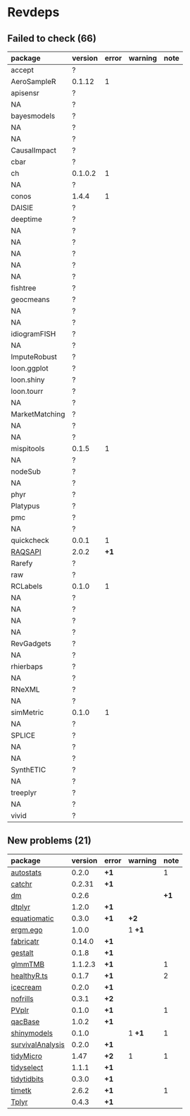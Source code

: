 # Revdeps

## Failed to check (66)

|package                        |version |error  |warning |note |
|:------------------------------|:-------|:------|:-------|:----|
|accept                         |?       |       |        |     |
|AeroSampleR                    |0.1.12  |1      |        |     |
|apisensr                       |?       |       |        |     |
|NA                             |?       |       |        |     |
|bayesmodels                    |?       |       |        |     |
|NA                             |?       |       |        |     |
|NA                             |?       |       |        |     |
|CausalImpact                   |?       |       |        |     |
|cbar                           |?       |       |        |     |
|ch                             |0.1.0.2 |1      |        |     |
|NA                             |?       |       |        |     |
|conos                          |1.4.4   |1      |        |     |
|DAISIE                         |?       |       |        |     |
|deeptime                       |?       |       |        |     |
|NA                             |?       |       |        |     |
|NA                             |?       |       |        |     |
|NA                             |?       |       |        |     |
|NA                             |?       |       |        |     |
|NA                             |?       |       |        |     |
|fishtree                       |?       |       |        |     |
|geocmeans                      |?       |       |        |     |
|NA                             |?       |       |        |     |
|NA                             |?       |       |        |     |
|idiogramFISH                   |?       |       |        |     |
|NA                             |?       |       |        |     |
|ImputeRobust                   |?       |       |        |     |
|loon.ggplot                    |?       |       |        |     |
|loon.shiny                     |?       |       |        |     |
|loon.tourr                     |?       |       |        |     |
|NA                             |?       |       |        |     |
|MarketMatching                 |?       |       |        |     |
|NA                             |?       |       |        |     |
|NA                             |?       |       |        |     |
|mispitools                     |0.1.5   |1      |        |     |
|NA                             |?       |       |        |     |
|nodeSub                        |?       |       |        |     |
|NA                             |?       |       |        |     |
|phyr                           |?       |       |        |     |
|Platypus                       |?       |       |        |     |
|pmc                            |?       |       |        |     |
|NA                             |?       |       |        |     |
|quickcheck                     |0.0.1   |1      |        |     |
|[RAQSAPI](failures.md#raqsapi) |2.0.2   |__+1__ |        |     |
|Rarefy                         |?       |       |        |     |
|raw                            |?       |       |        |     |
|RCLabels                       |0.1.0   |1      |        |     |
|NA                             |?       |       |        |     |
|NA                             |?       |       |        |     |
|NA                             |?       |       |        |     |
|NA                             |?       |       |        |     |
|RevGadgets                     |?       |       |        |     |
|NA                             |?       |       |        |     |
|rhierbaps                      |?       |       |        |     |
|NA                             |?       |       |        |     |
|RNeXML                         |?       |       |        |     |
|NA                             |?       |       |        |     |
|simMetric                      |0.1.0   |1      |        |     |
|NA                             |?       |       |        |     |
|SPLICE                         |?       |       |        |     |
|NA                             |?       |       |        |     |
|NA                             |?       |       |        |     |
|SynthETIC                      |?       |       |        |     |
|NA                             |?       |       |        |     |
|treeplyr                       |?       |       |        |     |
|NA                             |?       |       |        |     |
|vivid                          |?       |       |        |     |

## New problems (21)

|package                                          |version |error  |warning  |note   |
|:------------------------------------------------|:-------|:------|:--------|:------|
|[autostats](problems.md#autostats)               |0.2.0   |__+1__ |         |1      |
|[catchr](problems.md#catchr)                     |0.2.31  |__+1__ |         |       |
|[dm](problems.md#dm)                             |0.2.6   |       |         |__+1__ |
|[dtplyr](problems.md#dtplyr)                     |1.2.0   |__+1__ |         |       |
|[equatiomatic](problems.md#equatiomatic)         |0.3.0   |__+1__ |__+2__   |       |
|[ergm.ego](problems.md#ergmego)                  |1.0.0   |       |1 __+1__ |       |
|[fabricatr](problems.md#fabricatr)               |0.14.0  |__+1__ |         |       |
|[gestalt](problems.md#gestalt)                   |0.1.8   |__+1__ |         |       |
|[glmmTMB](problems.md#glmmtmb)                   |1.1.2.3 |__+1__ |         |1      |
|[healthyR.ts](problems.md#healthyrts)            |0.1.7   |__+1__ |         |2      |
|[icecream](problems.md#icecream)                 |0.2.0   |__+1__ |         |       |
|[nofrills](problems.md#nofrills)                 |0.3.1   |__+2__ |         |       |
|[PVplr](problems.md#pvplr)                       |0.1.0   |__+1__ |         |1      |
|[qacBase](problems.md#qacbase)                   |1.0.2   |__+1__ |         |       |
|[shinymodels](problems.md#shinymodels)           |0.1.0   |       |1 __+1__ |1      |
|[survivalAnalysis](problems.md#survivalanalysis) |0.2.0   |__+1__ |         |       |
|[tidyMicro](problems.md#tidymicro)               |1.47    |__+2__ |1        |1      |
|[tidyselect](problems.md#tidyselect)             |1.1.1   |__+1__ |         |       |
|[tidytidbits](problems.md#tidytidbits)           |0.3.0   |__+1__ |         |       |
|[timetk](problems.md#timetk)                     |2.6.2   |__+1__ |         |1      |
|[Tplyr](problems.md#tplyr)                       |0.4.3   |__+1__ |         |       |

